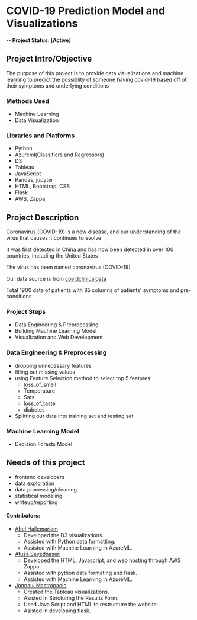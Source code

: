 # COVID-19 Prediction Model and Visualizations

#### -- Project Status: [Active]

## Project Intro/Objective
The purpose of this project is to provide data visualizations and machine learning to predict the possiblity of someone having covid-19 based off of their symptoms and underlying conditions 

### Methods Used
* Machine Learning
* Data Visualization

### Libraries and Platforms
* Python
* Azureml(Classifiers and Regressors)
* D3
* Tableau
* JavaScript
* Pandas, jupyter
* HTML, Bootstrap, CSS
* Flask 
* AWS, Zappa

## Project Description
Coronavirus (COVID-19) is a new disease, and our understanding of the virus that causes it continues to evolve

It was first detected in China and has now been detected in over 100 countries, including the United States

The virus has been named coronavirus (COVID-19)

Our data source is from [covidclinicaldata](https://covidclinicaldata.org/)

Total 1900 data of patients with 85 columns of patients' symptoms and pre-conditions

### Project Steps
* Data Engineering & Preprocessing
* Building Machine Learning Model
* Visualization and Web Development

### Data Engineering & Preprocessing
* dropping unnecessary features 
* filling out missing values
* using Feature Selection method to select top 5 features:
  - loss_of_smell
  - Temperature
  - Sats
  - loss_of_taste
  - diabetes
* Splitting our data into training set and testing set

### Machine Learning Model
* Decision Forests Model

## Needs of this project
- frontend developers
- data exploration
- data processing/cleaning
- statistical modeling
- writeup/reporting

#### Contributors:
* [Abel Hailemariam](https://www.linkedin.com/in/abel-hailemariam-a04a08a4/)
    * Developed the D3 visualizations.
    * Assisted with Python data formatting.
    * Assisted with Machine Learning in AzureML.
* [Atusa Seyednaseri](https://www.linkedin.com/in/atusa-naseri/)
    * Developed the HTML, Javascript, and web hosting through AWS Zappa.
    * Assisted with python data formating and flask.
    * Assisted with Machine Learning in AzureML.
* [Jonpaul Mastropaolo](https://www.linkedin.com/in/jonpaul-mastropaolo-a5310552/)
    * Created the Tableau visualizations.
    * Asisted in Stricturing the Results Form.
    * Used Java Script and HTML to restructure the website.
    * Asisted in developing flask.


